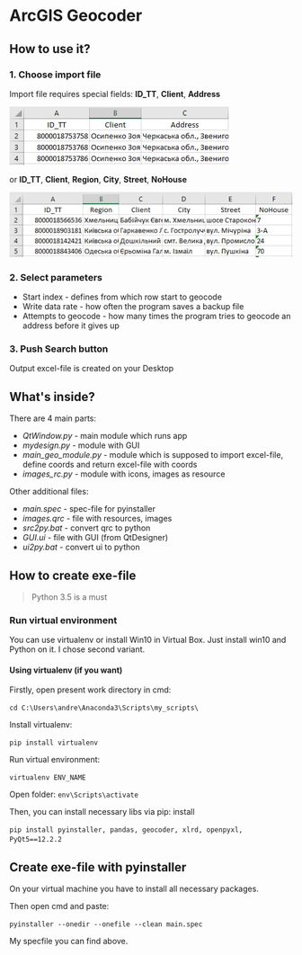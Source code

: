 # ArcGIS Geocoder

## How to use it?

### 1. Choose import file
Import file requires special fields: **ID_TT**, **Client**, **Address** 

![Required fields-1](https://github.com/fugrusha/blackhole/blob/pyqt_gui/Python/geocoding/ArcGIS%20geocoding%20with%20GUI/images/Required%20fields-1.png)

or **ID_TT**, **Client**, **Region**, **City**, **Street**, **NoHouse**

![Required fields-2](https://github.com/fugrusha/blackhole/blob/pyqt_gui/Python/geocoding/ArcGIS%20geocoding%20with%20GUI/images/Required%20fields-2.png)

### 2. Select parameters
* Start index - defines from which row start to geocode
* Write data rate - how often the program saves a backup file
* Attempts to geocode - how many times the program tries to geocode an address before it gives up

### 3. Push Search button
Output excel-file is created on your Desktop


## What's inside?

There are 4 main parts:
* *QtWindow.py* - main module which runs app
* *mydesign.py* - module with GUI
* *main_geo_module.py* - module which is supposed to import excel-file, define coords and return excel-file with coords
* *images_rc.py* - module with icons, images as resource

Other additional files:
* *main.spec* - spec-file for pyinstaller
* *images.qrc* - file with resources, images
* *src2py.bat* - convert qrc to python
* *GUI.ui* - file with GUI (from QtDesigner)
* *ui2py.bat* - convert ui to python

## How to create exe-file
> Python 3.5 is a must

### Run virtual environment
You can use virtualenv or install Win10 in Virtual Box. Just install win10 and Python on it. I chose second variant.

#### Using virtualenv (if you want)
Firstly, open present work directory in cmd:

`cd C:\Users\andre\Anaconda3\Scripts\my_scripts\`

Install virtualenv:

`pip install virtualenv`

Run virtual environment:

`virtualenv ENV_NAME`

Open folder:
 `env\Scripts\activate`

Then, you can install necessary libs via pip: install

`pip install pyinstaller, pandas, geocoder, xlrd, openpyxl, PyQt5==12.2.2`


## Create exe-file with pyinstaller
On your virtual machine you have to install all necessary packages.

Then open cmd and paste:

`pyinstaller --onedir --onefile --clean main.spec`

My specfile you can find above.
